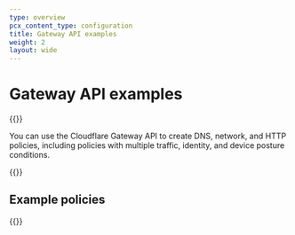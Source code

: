 ```yaml
---
type: overview
pcx_content_type: configuration
title: Gateway API examples
weight: 2
layout: wide
---
```


# Gateway API examples

{{<content-column>}}

You can use the Cloudflare Gateway API to create DNS, network, and HTTP policies, including policies with multiple traffic, identity, and device posture conditions.

{{</content-column>}}

## Example policies

{{<list-examples directory="/cloudflare-one/api-terraform/gateway-api-examples/">}}

